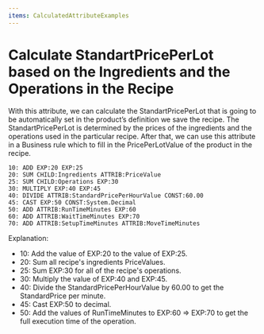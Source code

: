 ```yaml
---
items: CalculatedAttributeExamples
---
```


# Calculate StandartPricePerLot based on the Ingredients and the Operations in the Recipe

With this attribute, we can calculate the StandartPricePerLot that is going to be automatically set in the  product’s definition we save the recipe. The StandartPricePerLot is  determined by the prices of the ingredients and the operations used in  the particular recipe. After that, we can use this attribute in a Business rule which to fill in the PricePerLotValue of the product in the recipe.



```
10: ADD EXP:20 EXP:25                 
20: SUM CHILD:Ingredients ATTRIB:PriceValue     
25: SUM CHILD:Operations EXP:30         
30: MULTIPLY EXP:40 EXP:45        
40: DIVIDE ATTRIB:StandardPricePerHourValue CONST:60.00   
45: CAST EXP:50 CONST:System.Decimal
50: ADD ATTRIB:RunTimeMinutes EXP:60 
60: ADD ATTRIB:WaitTimeMinutes EXP:70        
70: ADD ATTRIB:SetupTimeMinutes ATTRIB:MoveTimeMinutes
```




Explanation:

- 10: Add the value of EXP:20 to the value of EXP:25.
- 20: Sum all recipe's ingredients PriceValues.
- 25: Sum EXP:30 for all of the recipe's operations.
- 30: Multiply the value of EXP:40 and EXP:45.
- 40: Divide the StandardPricePerHourValue by 60.00 to get the StandardPrice per minute.
- 45: Cast EXP:50 to decimal.
- 50: Add the values of RunTimeMinutes to EXP:60 => EXP:70 to get the full execution time of the operation.

